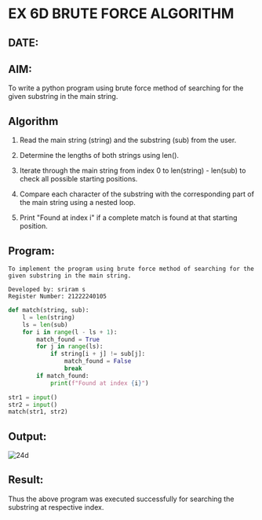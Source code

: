 # EX 6D BRUTE FORCE ALGORITHM
## DATE:
## AIM:
To write a python program using brute force method of searching for the given substring in the main string.

## Algorithm

1. Read the main string (string) and the substring (sub) from the user.

2. Determine the lengths of both strings using len().

3. Iterate through the main string from index 0 to len(string) - len(sub) to check all possible starting positions.

4. Compare each character of the substring with the corresponding part of the main string using a nested loop.

5. Print "Found at index i" if a complete match is found at that starting position.


## Program:

```
To implement the program using brute force method of searching for the given substring in the main string.

Developed by: sriram s
Register Number: 21222240105
```

```py
def match(string, sub):
    l = len(string)
    ls = len(sub)
    for i in range(l - ls + 1):
        match_found = True
        for j in range(ls):
            if string[i + j] != sub[j]:
                match_found = False
                break
        if match_found:
            print(f"Found at index {i}")

str1 = input()
str2 = input()
match(str1, str2)

```

## Output:

![24d](https://github.com/user-attachments/assets/9c7c595b-f8c9-41cf-9e24-e84e75336b94)


## Result:

Thus the above program was executed successfully for searching the substring at respective index.
